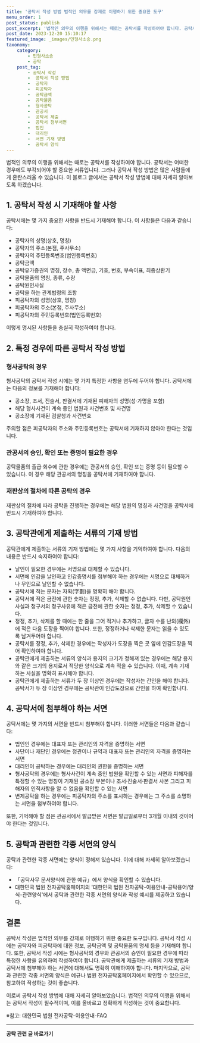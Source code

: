 ```yaml
---
title: '공탁서 작성 방법 법적인 의무를 강제로 이행하기 위한 중요한 도구'
menu_order: 1
post_status: publish
post_excerpt: '법적인 의무의 이행을 위해서는 때로는 공탁서를 작성하여야 합니다. 공탁서는 어떠한 경우에도 부각되어야 할 중요한 서류입니다. 그러나 공탁서 작성 방법은 많은 사람들에게 혼란스러울 수 있습니다. 이 블로그 글에서는 공탁서 작성 방법에 대해 자세히 알아보도록 하겠습니다.'
post_date: 2023-12-20 15:10:17
featured_image: _images/민형사소송.png
taxonomy:
    category:
        - 민형사소송
        - 공탁
    post_tag:
        - 공탁서 작성
        -  공탁서 작성 방법
        -  공탁자
        -  피공탁자
        -  공탁금액
        -  공탁물품
        -  형사공탁
        -  관공서
        -  공탁서 제출
        -  공탁서 첨부서면
        -  법인
        -  대리인
        -  서면 기재 방법
        -  공탁서 양식
---
```



법적인 의무의 이행을 위해서는 때로는 공탁서를 작성하여야 합니다. 공탁서는 어떠한 경우에도 부각되어야 할 중요한 서류입니다. 그러나 공탁서 작성 방법은 많은 사람들에게 혼란스러울 수 있습니다. 이 블로그 글에서는 공탁서 작성 방법에 대해 자세히 알아보도록 하겠습니다.

## 1. 공탁서 작성 시 기재해야 할 사항

공탁서에는 몇 가지 중요한 사항을 반드시 기재해야 합니다. 이 사항들은 다음과 같습니다:

- 공탁자의 성명(상호, 명칭)
- 공탁자의 주소(본점, 주사무소)
- 공탁자의 주민등록번호(법인등록번호)
- 공탁금액
- 공탁유가증권의 명칭, 장수, 총 액면금, 기호, 번호, 부속이표, 최종상환기
- 공탁물품의 명칭, 종류, 수량
- 공탁원인사실
- 공탁을 하는 관계법령의 조항
- 피공탁자의 성명(상호, 명칭)
- 피공탁자의 주소(본점, 주사무소)
- 피공탁자의 주민등록번호(법인등록번호)

이렇게 명시된 사항들을 충실히 작성하여야 합니다.

## 2. 특정 경우에 따른 공탁서 작성 방법

### 형사공탁의 경우

형사공탁의 공탁서 작성 시에는 몇 가지 특정한 사항을 염두에 두어야 합니다. 공탁서에는 다음의 정보를 기재해야 합니다:

- 공소장, 조서, 진술서, 판결서에 기재된 피해자의 성명(성·가명을 포함)
- 해당 형사사건이 계속 중인 법원과 사건번호 및 사건명
- 공소장에 기재된 검찰청과 사건번호

주의할 점은 피공탁자의 주소와 주민등록번호는 공탁서에 기재하지 않아야 한다는 것입니다.

### 관공서의 승인, 확인 또는 증명이 필요한 경우

공탁물품의 출급·회수에 관한 경우에는 관공서의 승인, 확인 또는 증명 등이 필요할 수 있습니다. 이 경우 해당 관공서의 명칭을 공탁서에 기재하여야 합니다.

### 재판상의 절차에 따른 공탁의 경우

재판상의 절차에 따라 공탁을 진행하는 경우에는 해당 법원의 명칭과 사건명을 공탁서에 반드시 기재하여야 합니다.

## 3. 공탁관에게 제출하는 서류의 기재 방법

공탁관에게 제출하는 서류의 기재 방법에는 몇 가지 사항을 기억하여야 합니다. 다음의 내용은 반드시 숙지하여야 합니다:

- 날인이 필요한 경우에는 서명으로 대체할 수 있습니다.
- 서면에 인감을 날인하고 인감증명서를 첨부해야 하는 경우에는 서명으로 대체하거나 무인으로 날인할 수 없습니다.
- 공탁서에 적는 문자는 자획(字劃)을 명확히 해야 합니다.
- 공탁서에 적은 금전에 관한 숫자는 정정, 추가, 삭제할 수 없습니다. 다만, 공탁원인사실과 청구서의 청구사유에 적은 금전에 관한 숫자는 정정, 추가, 삭제할 수 있습니다.
- 정정, 추가, 삭제를 할 때에는 한 줄을 그어 적거나 추가하고, 글자 수를 난외(欄外)에 적은 다음 도장을 찍어야 합니다. 또한, 정정하거나 삭제한 문자는 읽을 수 있도록 남겨두어야 합니다.
- 공탁서를 정정, 추가, 삭제한 경우에는 작성자가 도장을 찍은 곳 옆에 인감도장을 찍어 확인하여야 합니다.
- 공탁관에게 제출하는 서류의 양식과 용지의 크기가 정해져 있는 경우에는 해당 용지와 같은 크기의 용지로서 적당한 양식으로 계속 적을 수 있습니다. 이때, 계속 기재하는 사실을 명확히 표시해야 합니다.
- 공탁관에게 제출하는 서류가 두 장 이상인 경우에는 작성자는 간인을 해야 합니다. 공탁서가 두 장 이상인 경우에는 공탁관이 인감도장으로 간인을 하여 확인합니다.

## 4. 공탁서에 첨부해야 하는 서면

공탁서에는 몇 가지의 서면을 반드시 첨부해야 합니다. 이러한 서면들은 다음과 같습니다:

- 법인인 경우에는 대표자 또는 관리인의 자격을 증명하는 서면
- 사단이나 재단인 경우에는 정관이나 규약과 대표자 또는 관리인의 자격을 증명하는 서면
- 대리인이 공탁하는 경우에는 대리인의 권한을 증명하는 서면
- 형사공탁의 경우에는 형사사건이 계속 중인 법원을 확인할 수 있는 서면과 피해자를 특정할 수 있는 명칭이 기재된 공소장 부본이나 조서·진술서·판결서 사본 그리고 피해자의 인적사항을 알 수 없음을 확인할 수 있는 서면
- 변제공탁을 하는 경우에는 피공탁자의 주소를 표시하는 경우에는 그 주소를 소명하는 서면을 첨부하여야 합니다.

또한, 기억해야 할 점은 관공서에서 발급받은 서면은 발급일로부터 3개월 이내의 것이어야 한다는 것입니다.

## 5. 공탁과 관련한 각종 서면의 양식

공탁과 관련한 각종 서면에는 양식이 정해져 있습니다. 이에 대해 자세히 알아보겠습니다:

- 「공탁사무 문서양식에 관한 예규」에서 양식을 확인할 수 있습니다.
- 대한민국 법원 전자공탁홈페이지의 '대한민국 법원 전자공탁-이용안내-공탁용어/양식-관련양식'에서 공탁과 관련한 각종 서면의 양식과 작성 예시를 제공하고 있습니다.

## 결론

공탁서 작성은 법적인 의무를 강제로 이행하기 위한 중요한 도구입니다. 공탁서 작성 시에는 공탁자와 피공탁자에 대한 정보, 공탁금액 및 공탁물품의 명세 등을 기재해야 합니다. 또한, 공탁서 작성 시에는 형사공탁의 경우와 관공서의 승인이 필요한 경우에 따라 특정한 사항을 유의하여 작성하여야 합니다. 공탁관에게 제출하는 서류의 기재 방법과 공탁서에 첨부해야 하는 서면에 대해서도 명확히 이해하여야 합니다. 마지막으로, 공탁과 관련한 각종 서면의 양식은 예규나 법원 전자공탁홈페이지에서 확인할 수 있으므로, 참고하여 작성하는 것이 좋습니다.

이로써 공탁서 작성 방법에 대해 자세히 알아보았습니다. 법적인 의무의 이행을 위해서는 공탁서 작성이 필수적이며, 이를 올바르고 정확하게 작성하는 것이 중요합니다.

※참고: 대한민국 법원 전자공탁-이용안내-FAQ


<!-- wp:separator -->
<hr class="wp-block-separator has-alpha-channel-opacity"/>
<!-- /wp:separator -->

<!-- wp:group {"backgroundColor":"base","layout":{"type":"constrained"}} -->
<div class="wp-block-group has-base-background-color has-background"><!-- wp:paragraph {"align":"center","fontSize":"medium"} -->
<p class="has-text-align-center has-large-font-size"><strong>공탁 관련 글 바로가기</strong></p>
<!-- /wp:paragraph -->


<!-- wp:latest-posts
{"categories":[{"id":15187,"count":19,"description":"","link":"https://uknowlaw.com/category/%ea%b3%b5%ed%83%81/","name":"공탁","slug":"공탁","taxonomy":"category","parent":0,"meta":[],"_links":{"self":[{"href":"https://uknowlaw.com/wp-json/wp/v2/categories/15187"}],"collection":[{"href":"https://uknowlaw.com/wp-json/wp/v2/categories"}],"about":[{"href":"https://uknowlaw.com/wp-json/wp/v2/taxonomies/category"}],"wp:post_type":[{"href":"https://uknowlaw.com/wp-json/wp/v2/posts?categories=15187"}],"curies":[{"name":"wp","href":"https://api.w.org/{rel}","templated":true}]}}],"postsToShow":100,"excerptLength":28,"postLayout":"grid","columns":2,"featuredImageAlign":"left","featuredImageSizeSlug":"large","fontSize":"small"} /--></div>
<!-- /wp:group -->